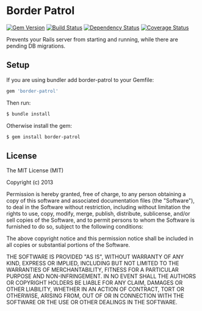 # Border Patrol

[![Gem Version](https://badge.fury.io/rb/border-patrol.png)](http://badge.fury.io/rb/border-patrol)
[![Build Status](https://travis-ci.org/lbeder/border-patrol.png)](https://travis-ci.org/lbeder/border-patrol)
[![Dependency Status](https://gemnasium.com/lbeder/border-patrol.png)](https://gemnasium.com/lbeder/border-patrol)
[![Coverage Status](https://coveralls.io/repos/lbeder/border-patrol/badge.png)](https://coveralls.io/r/lbeder/border-patrol)

Prevents your Rails server from starting and running, while there are pending DB migrations.

## Setup

If you are using bundler add border-patrol to your Gemfile:

``` ruby
gem 'border-patrol'
```

Then run:

```bash
$ bundle install
```

Otherwise install the gem:

```bash
$ gem install border-patrol
```

## License

The MIT License (MIT)

Copyright (c) 2013

Permission is hereby granted, free of charge, to any person obtaining a copy of
this software and associated documentation files (the "Software"), to deal in
the Software without restriction, including without limitation the rights to
use, copy, modify, merge, publish, distribute, sublicense, and/or sell copies of
the Software, and to permit persons to whom the Software is furnished to do so,
subject to the following conditions:

The above copyright notice and this permission notice shall be included in all
copies or substantial portions of the Software.

THE SOFTWARE IS PROVIDED "AS IS", WITHOUT WARRANTY OF ANY KIND, EXPRESS OR
IMPLIED, INCLUDING BUT NOT LIMITED TO THE WARRANTIES OF MERCHANTABILITY, FITNESS
FOR A PARTICULAR PURPOSE AND NON-INFRINGEMENT. IN NO EVENT SHALL THE AUTHORS OR
COPYRIGHT HOLDERS BE LIABLE FOR ANY CLAIM, DAMAGES OR OTHER LIABILITY, WHETHER
IN AN ACTION OF CONTRACT, TORT OR OTHERWISE, ARISING FROM, OUT OF OR IN
CONNECTION WITH THE SOFTWARE OR THE USE OR OTHER DEALINGS IN THE SOFTWARE.
